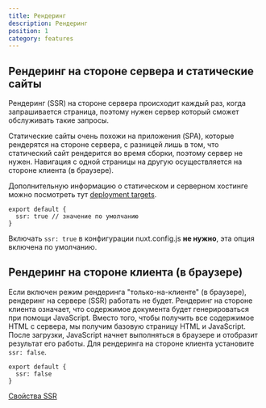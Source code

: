 ```yaml
---
title: Рендеринг
description: Рендеринг
position: 1
category: features
---
```


## Рендеринг на стороне сервера и статические сайты

Рендеринг (SSR) на стороне сервера происходит каждый раз, когда запрашивается страница, поэтому нужен сервер который сможет обслуживать такие запросы.

Статические сайты очень похожи на приложения (SPA), которые рендерятся на стороне сервера, с разницей лишь в том, что статический сайт рендерится во время сборки, поэтому сервер не нужен.
Навигация с одной страницы на другую осуществляется на стороне клиента (в браузере).

Дополнительную информацию о статическом и серверном хостинге можно посмотреть тут [deployment targets](/docs/2.x/features/deployment-targets).

```js{}[nuxt.config.js]
export default {
  ssr: true // значение по умолчанию
}
```

<base-alert type="info">

Включать `ssr: true` в конфигурации nuxt.config.js **не нужно**, эта опция включена по умолчанию.

</base-alert>

## Рендеринг на стороне клиента (в браузере)

Если включен режим рендеринга "только-на-клиенте" (в браузере), рендеринг на сервере (SSR) работать не будет.
Рендеринг на стороне клиента означает, что содержимое документа будет генерироваться при помощи JavaScript.
Вместо того, чтобы получить все содержимое HTML с сервера, мы получим базовую страницу HTML и JavaScript. После загрузки, JavaScript начнет выполняться в браузере и отобразит результат его работы.
Для рендеринга на стороне клиента установите `ssr: false`.

```js{}[nuxt.config.js]
export default {
  ssr: false
}
```

<base-alert type="next">

[Свойства SSR](/docs/2.x/configuration-glossary/configuration-ssr)

</base-alert>
